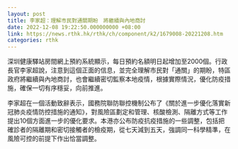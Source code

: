 ```yaml
---
layout: post
title: 李家超：理解市民對通關期盼　將繼續與內地商討
date: 2022-12-08 19:22:50.000000000 +08:00
link: https://news.rthk.hk/rthk/ch/component/k2/1679008-20221208.htm
categories: rthk
---
```


深圳健康驛站房間網上預約系統顯示，每日預約名額明日起增加至2000個。行政長官李家超說，注意到這個正面的信息，並完全理解市民對「通關」的期盼，特區政府將繼續與內地商討，也會繼續密切監察本地疫情，根據實際情況，優化防疫措施，確保一切有序穩妥，向前推進。

李家超在一個活動致辭表示，國務院聯防聯控機制公布了《關於進一步優化落實新冠肺炎疫情防控措施的通知》，對風險區劃定和管理、核酸檢測、隔離方式等工作提出10個方面進一步的優化要求。本港亦公布防疫抗疫措施的一些調整，包括把確診者的隔離期和密切接觸者的檢疫期，從七天減到五天，強調同一科學精準，在風險可控的前提下作出恰當調整。
